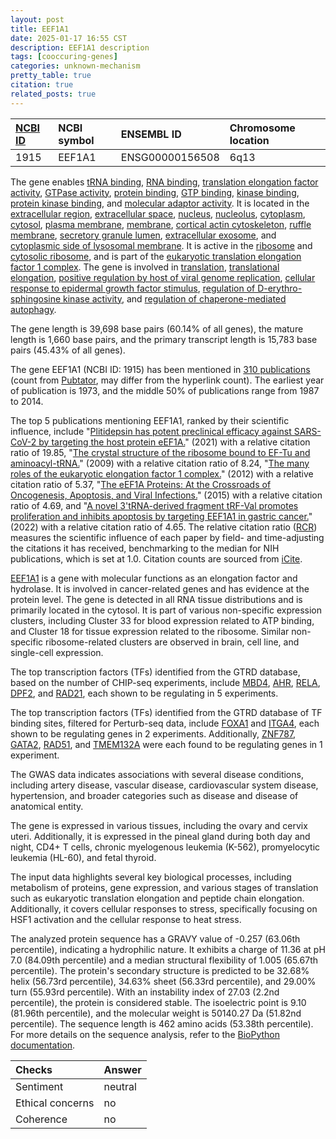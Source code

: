 ```yaml
---
layout: post
title: EEF1A1
date: 2025-01-17 16:55 CST
description: EEF1A1 description
tags: [cooccuring-genes]
categories: unknown-mechanism
pretty_table: true
citation: true
related_posts: true
---
```




| [NCBI ID](https://www.ncbi.nlm.nih.gov/gene/1915) | NCBI symbol | ENSEMBL ID | Chromosome location |
| :-------- | :------- | :-------- | :------- |
| 1915  | EEF1A1 | ENSG00000156508 | 6q13  |



The gene enables [tRNA binding](https://amigo.geneontology.org/amigo/term/GO:0000049), [RNA binding](https://amigo.geneontology.org/amigo/term/GO:0003723), [translation elongation factor activity](https://amigo.geneontology.org/amigo/term/GO:0003746), [GTPase activity](https://amigo.geneontology.org/amigo/term/GO:0003924), [protein binding](https://amigo.geneontology.org/amigo/term/GO:0005515), [GTP binding](https://amigo.geneontology.org/amigo/term/GO:0005525), [kinase binding](https://amigo.geneontology.org/amigo/term/GO:0019900), [protein kinase binding](https://amigo.geneontology.org/amigo/term/GO:0019901), and [molecular adaptor activity](https://amigo.geneontology.org/amigo/term/GO:0060090). It is located in the [extracellular region](https://amigo.geneontology.org/amigo/term/GO:0005576), [extracellular space](https://amigo.geneontology.org/amigo/term/GO:0005615), [nucleus](https://amigo.geneontology.org/amigo/term/GO:0005634), [nucleolus](https://amigo.geneontology.org/amigo/term/GO:0005730), [cytoplasm](https://amigo.geneontology.org/amigo/term/GO:0005737), [cytosol](https://amigo.geneontology.org/amigo/term/GO:0005829), [plasma membrane](https://amigo.geneontology.org/amigo/term/GO:0005886), [membrane](https://amigo.geneontology.org/amigo/term/GO:0016020), [cortical actin cytoskeleton](https://amigo.geneontology.org/amigo/term/GO:0030864), [ruffle membrane](https://amigo.geneontology.org/amigo/term/GO:0032587), [secretory granule lumen](https://amigo.geneontology.org/amigo/term/GO:0034774), [extracellular exosome](https://amigo.geneontology.org/amigo/term/GO:0070062), and [cytoplasmic side of lysosomal membrane](https://amigo.geneontology.org/amigo/term/GO:0098574). It is active in the [ribosome](https://amigo.geneontology.org/amigo/term/GO:0005840) and [cytosolic ribosome](https://amigo.geneontology.org/amigo/term/GO:0022626), and is part of the [eukaryotic translation elongation factor 1 complex](https://amigo.geneontology.org/amigo/term/GO:0005853). The gene is involved in [translation](https://amigo.geneontology.org/amigo/term/GO:0006412), [translational elongation](https://amigo.geneontology.org/amigo/term/GO:0006414), [positive regulation by host of viral genome replication](https://amigo.geneontology.org/amigo/term/GO:0044829), [cellular response to epidermal growth factor stimulus](https://amigo.geneontology.org/amigo/term/GO:0071364), [regulation of D-erythro-sphingosine kinase activity](https://amigo.geneontology.org/amigo/term/GO:1900022), and [regulation of chaperone-mediated autophagy](https://amigo.geneontology.org/amigo/term/GO:1904714).


The gene length is 39,698 base pairs (60.14% of all genes), the mature length is 1,660 base pairs, and the primary transcript length is 15,783 base pairs (45.43% of all genes).


The gene EEF1A1 (NCBI ID: 1915) has been mentioned in [310 publications](https://pubmed.ncbi.nlm.nih.gov/?term=%22EEF1A1%22) (count from [Pubtator](https://academic.oup.com/nar/article/47/W1/W587/5494727), may differ from the hyperlink count). The earliest year of publication is 1973, and the middle 50% of publications range from 1987 to 2014.


The top 5 publications mentioning EEF1A1, ranked by their scientific influence, include "[Plitidepsin has potent preclinical efficacy against SARS-CoV-2 by targeting the host protein eEF1A.](https://pubmed.ncbi.nlm.nih.gov/33495306)" (2021) with a relative citation ratio of 19.85, "[The crystal structure of the ribosome bound to EF-Tu and aminoacyl-tRNA.](https://pubmed.ncbi.nlm.nih.gov/19833920)" (2009) with a relative citation ratio of 8.24, "[The many roles of the eukaryotic elongation factor 1 complex.](https://pubmed.ncbi.nlm.nih.gov/22555874)" (2012) with a relative citation ratio of 5.37, "[The eEF1A Proteins: At the Crossroads of Oncogenesis, Apoptosis, and Viral Infections.](https://pubmed.ncbi.nlm.nih.gov/25905039)" (2015) with a relative citation ratio of 4.69, and "[A novel 3'tRNA-derived fragment tRF-Val promotes proliferation and inhibits apoptosis by targeting EEF1A1 in gastric cancer.](https://pubmed.ncbi.nlm.nih.gov/35585048)" (2022) with a relative citation ratio of 4.65. The relative citation ratio ([RCR](https://journals.plos.org/plosbiology/article?id=10.1371/journal.pbio.1002541)) measures the scientific influence of each paper by field- and time-adjusting the citations it has received, benchmarking to the median for NIH publications, which is set at 1.0. Citation counts are sourced from [iCite](https://icite.od.nih.gov).


[EEF1A1](https://www.proteinatlas.org/ENSG00000156508-EEF1A1) is a gene with molecular functions as an elongation factor and hydrolase. It is involved in cancer-related genes and has evidence at the protein level. The gene is detected in all RNA tissue distributions and is primarily located in the cytosol. It is part of various non-specific expression clusters, including Cluster 33 for blood expression related to ATP binding, and Cluster 18 for tissue expression related to the ribosome. Similar non-specific ribosome-related clusters are observed in brain, cell line, and single-cell expression.


The top transcription factors (TFs) identified from the GTRD database, based on the number of CHIP-seq experiments, include [MBD4](https://www.ncbi.nlm.nih.gov/gene/8930), [AHR](https://www.ncbi.nlm.nih.gov/gene/196), [RELA](https://www.ncbi.nlm.nih.gov/gene/5970), [DPF2](https://www.ncbi.nlm.nih.gov/gene/5977), and [RAD21](https://www.ncbi.nlm.nih.gov/gene/5885), each shown to be regulating in 5 experiments.


The top transcription factors (TFs) identified from the GTRD database of TF binding sites, filtered for Perturb-seq data, include [FOXA1](https://www.ncbi.nlm.nih.gov/gene/6421) and [ITGA4](https://www.ncbi.nlm.nih.gov/gene/3276), each shown to be regulating genes in 2 experiments. Additionally, [ZNF787](https://www.ncbi.nlm.nih.gov/gene/58517), [GATA2](https://www.ncbi.nlm.nih.gov/gene/1054), [RAD51](https://www.ncbi.nlm.nih.gov/gene/6830), and [TMEM132A](https://www.ncbi.nlm.nih.gov/gene/30827) were each found to be regulating genes in 1 experiment.


The GWAS data indicates associations with several disease conditions, including artery disease, vascular disease, cardiovascular system disease, hypertension, and broader categories such as disease and disease of anatomical entity.



The gene is expressed in various tissues, including the ovary and cervix uteri. Additionally, it is expressed in the pineal gland during both day and night, CD4+ T cells, chronic myelogenous leukemia (K-562), promyelocytic leukemia (HL-60), and fetal thyroid.


The input data highlights several key biological processes, including metabolism of proteins, gene expression, and various stages of translation such as eukaryotic translation elongation and peptide chain elongation. Additionally, it covers cellular responses to stress, specifically focusing on HSF1 activation and the cellular response to heat stress.



The analyzed protein sequence has a GRAVY value of -0.257 (63.06th percentile), indicating a hydrophilic nature. It exhibits a charge of 11.36 at pH 7.0 (84.09th percentile) and a median structural flexibility of 1.005 (65.67th percentile). The protein's secondary structure is predicted to be 32.68% helix (56.73rd percentile), 34.63% sheet (56.33rd percentile), and 29.00% turn (55.93rd percentile). With an instability index of 27.03 (2.2nd percentile), the protein is considered stable. The isoelectric point is 9.10 (81.96th percentile), and the molecular weight is 50140.27 Da (51.82nd percentile). The sequence length is 462 amino acids (53.38th percentile). For more details on the sequence analysis, refer to the [BioPython documentation](https://biopython.org/docs/1.75/api/Bio.SeqUtils.ProtParam.html).





| Checks    | Answer |
| :-------- | :------- |
| Sentiment  | neutral   |
| Ethical concerns | no     |
| Coherence    | no    |